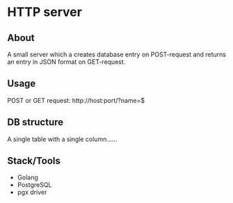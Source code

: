 # HTTP server
## About
A small server which a creates database entry on POST-request and returns an entry in JSON format on GET-request.

## Usage
POST or GET request: <a>http://host:port/?name=$</a>

## DB structure
A single table with a single column......

## Stack/Tools
* Golang
* PostgreSQL
* pgx driver